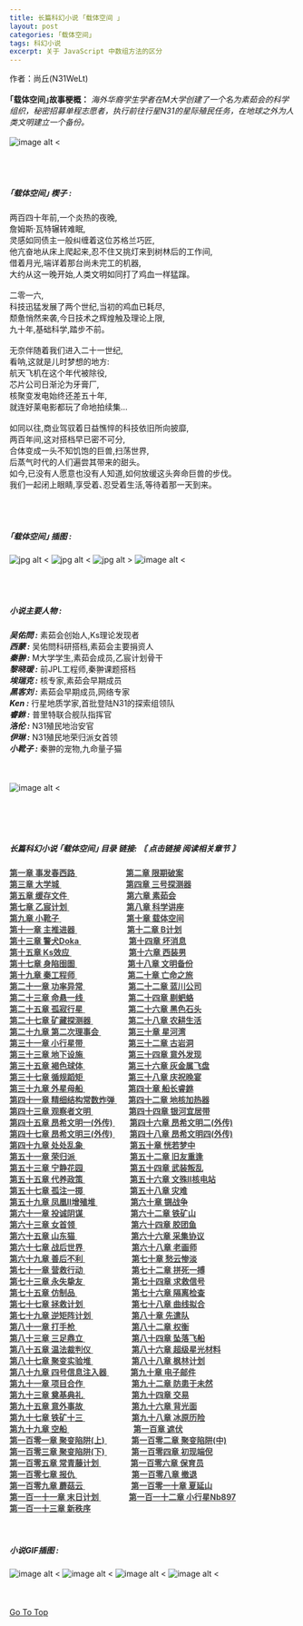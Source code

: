 ```yaml
---
title: 长篇科幻小说 ｢载体空间 ｣
layout: post
categories: ｢载体空间｣
tags: 科幻小说
excerpt: 关于 JavaScript 中数组方法的区分
---
```

作者：尚丘(N31WeLt)    
<br>
__｢载体空间｣故事梗概：__ *海外华裔学生学者在M大学创建了一个名为素茹会的科学组织，秘密招募单程志愿者，执行前往行星N31的星际殖民任务，在地球之外为人类文明建立一个备份。*
<br>
<br>
![image alt <](https://s1.ax1x.com/2020/10/20/0zfPMQ.gif) 
<br>
<br>
<br>
<br>
##### ｢载体空间｣ 楔子 :

两百四十年前,一个炎热的夜晚,  
詹姆斯·瓦特辗转难眠,  
灵感如同债主一般纠缠着这位苏格兰巧匠,  
他亢奋地从床上爬起来,忍不住又挑灯来到树林后的工作间,  
借着月光,端详着那台尚未完工的机器,  
大约从这一晚开始,人类文明如同打了鸡血一样猛蹿｡  
<br>
二零一六,  
科技迅猛发展了两个世纪,当初的鸡血已耗尽,  
颓惫悄然来袭,今日技术之辉煌触及理论上限,  
九十年,基础科学,踏步不前｡  
<br>
无奈伴随着我们进入二十一世纪,  
看呐,这就是儿时梦想的地方:  
航天飞机在这个年代被除役,  
芯片公司日渐沦为牙膏厂,  
核聚变发电始终还差五十年,  
就连好莱电影都玩了命地拍续集…  
<br>
如同以往,商业驾驭着日益憔悴的科技依旧所向披靡,  
两百年间,这对搭档早已密不可分,  
合体变成一头不知饥饱的巨兽,扫荡世界,  
后蒸气时代的人们遍尝其带来的甜头｡  
如今,已没有人愿意也没有人知道,如何放缓这头奔命巨兽的步伐｡  
我们一起闭上眼睛,享受着､忍受着生活,等待着那一天到来｡
<br>
<br>
<br>
<br>
##### ｢载体空间｣ 插图 :

![jpg alt <](https://s1.ax1x.com/2020/10/20/0zWqrd.jpg) 
![jpg alt <](https://s1.ax1x.com/2020/10/20/0zWLqA.jpg) 
![jpg alt >](https://s1.ax1x.com/2020/10/20/0zWvIP.jpg)
![image alt <](https://s1.ax1x.com/2020/09/23/wXIMuD.gif) 
<br>
<br>
<br>
<br>
##### 小说主要人物 :

___吴佑問 :___  素茹会创始人,Ks理论发现者  
___西蒙 :___  吴佑問科研搭档,素茹会主要捐资人  
___秦翀 :___  M大学学生,素茹会成员,乙宸计划骨干  
___黎晓瑗 :___  前JPL工程师,秦翀课题搭档  
___埃瑞克 :___  核专家,素茹会早期成员  
___黑客刘 :___  素茹会早期成员,网络专家  
___Ken :___  行星地质学家,首批登陆N31的探索组领队  
___睿銝 :___  普里特联合舰队指挥官  
___洛伦 :___  N31殖民地治安官  
___伊琳 :___  N31殖民地荣归派女首领  
___小靴子 :___  秦翀的宠物,九命量子猫
<br>
<br>
<br>
<br>
![image alt <](https://s1.ax1x.com/2020/10/04/0JAFR1.gif)   
<br>
<br>
<br>
<br>
##### 长篇科幻小说 ｢载体空间｣ 目录 链接: *〘 点击链接 阅读相关章节 〙*

<a style="color:#444444;" href="carrier_space_chapter_1.html" target="_blank"> <b>第一章    事发春西路</b> <span style="padding-left:86px;">
<a style="color:#444444;" href="carrier_space_chapter_2.html" target="_blank"> <b>第二章    限期破案</b> </a><br>
<a style="color:#444444;" href="carrier_space_chapter_3.html" target="_blank"> <b>第三章    大学城</b> <span style="padding-left:114px;">
<a style="color:#444444;" href="carrier_space_chapter_4.html" target="_blank"> <b>第四章    三号探测器</b> </a><br>
<a style="color:#444444;" href="carrier_space_chapter_5.html" target="_blank"> <b>第五章    缓存文件</b> <span style="padding-left:101px;">
<a style="color:#444444;" href="carrier_space_chapter_6.html" target="_blank"> <b>第六章    素茹会</b> </a><br>
<a style="color:#444444;" href="carrier_space_chapter_7.html" target="_blank"> <b>第七章    乙宸计划</b> <span style="padding-left:101px;">
<a style="color:#444444;" href="carrier_space_chapter_8.html" target="_blank"> <b>第八章    科学讲座</b> </a><br>
<a style="color:#444444;" href="carrier_space_chapter_9.html" target="_blank"> <b>第九章    小靴子</b> <span style="padding-left:115px;">
<a style="color:#444444;" href="carrier_space_chapter_10.html" target="_blank"> <b>第十章    载体空间</b> </a><br>
<a style="color:#444444;" href="carrier_space_chapter_11.html" target="_blank"> <b>第十一章    主推进器</b> <span style="padding-left:88px;">
<a style="color:#444444;" href="carrier_space_chapter_12.html" target="_blank"> <b>第十二章    B计划</b> </a><br>
<a style="color:#444444;" href="carrier_space_chapter_13.html" target="_blank"> <b>第十三章    警犬Doka</b> <span style="padding-left:84px;">
<a style="color:#444444;" href="carrier_space_chapter_14.html" target="_blank"> <b>第十四章    坏消息</b> </a><br>
<a style="color:#444444;" href="carrier_space_chapter_15.html" target="_blank"> <b>第十五章    Ks效应</b> <span style="padding-left:101px;">
<a style="color:#444444;" href="carrier_space_chapter_16.html" target="_blank"> <b>第十六章    西装男</b> </a><br>
<a style="color:#444444;" href="carrier_space_chapter_17.html" target="_blank"> <b>第十七章    身陷囹圄</b> <span style="padding-left:89px;">
<a style="color:#444444;" href="carrier_space_chapter_18.html" target="_blank"> <b>第十八章    文明备份</b> </a><br>
<a style="color:#444444;" href="carrier_space_chapter_19.html" target="_blank"> <b>第十九章    秦工程师</b> <span style="padding-left:89px;">
<a style="color:#444444;" href="carrier_space_chapter_20.html" target="_blank"> <b>第二十章    亡命之旅</b> </a><br>
<a style="color:#444444;" href="carrier_space_chapter_21.html" target="_blank"> <b>第二十一章    功率异常</b> <span style="padding-left:76px;">
<a style="color:#444444;" href="carrier_space_chapter_22.html" target="_blank"> <b>第二十二章    蓝川公司</b> </a><br>
<a style="color:#444444;" href="carrier_space_chapter_23.html" target="_blank"> <b>第二十三章    命悬一线</b> <span style="padding-left:76px;">
<a style="color:#444444;" href="carrier_space_chapter_24.html" target="_blank"> <b>第二十四章    剔蚆蛒</b> </a><br>
<a style="color:#444444;" href="carrier_space_chapter_25.html" target="_blank"> <b>第二十五章    孤寂行星</b> <span style="padding-left:76px;">
<a style="color:#444444;" href="carrier_space_chapter_26.html" target="_blank"> <b>第二十六章    黑色石头</b> </a><br>
<a style="color:#444444;" href="carrier_space_chapter_27.html" target="_blank"> <b>第二十七章    矿藏探测器</b> <span style="padding-left:62px;">
<a style="color:#444444;" href="carrier_space_chapter_28.html" target="_blank"> <b>第二十八章    农耕生活</b> </a><br>
<a style="color:#444444;" href="carrier_space_chapter_29.html" target="_blank"> <b>第二十九章    第二次理事会</b> <span style="padding-left:48px;">
<a style="color:#444444;" href="carrier_space_chapter_30.html" target="_blank"> <b>第三十章    星河湾</b> </a><br>
<a style="color:#444444;" href="carrier_space_chapter_31.html" target="_blank"> <b>第三十一章    小行星带</b> <span style="padding-left:76px;">
<a style="color:#444444;" href="carrier_space_chapter_32.html" target="_blank"> <b>第三十二章    古岩洞</b> </a><br>
<a style="color:#444444;" href="carrier_space_chapter_33.html" target="_blank"> <b>第三十三章    地下设施</b> <span style="padding-left:76px;">
<a style="color:#444444;" href="carrier_space_chapter_34.html" target="_blank"> <b>第三十四章    意外发现</b> </a><br>
<a style="color:#444444;" href="carrier_space_chapter_35.html" target="_blank"> <b>第三十五章    褐色球体</b> <span style="padding-left:76px;">
<a style="color:#444444;" href="carrier_space_chapter_36.html" target="_blank"> <b>第三十六章    灰金属飞盘</b> </a><br>
<a style="color:#444444;" href="carrier_space_chapter_37.html" target="_blank"> <b>第三十七章    循规蹈矩</b> <span style="padding-left:76px;">
<a style="color:#444444;" href="carrier_space_chapter_38.html" target="_blank"> <b>第三十八章    庆祝晚宴</b> </a><br>
<a style="color:#444444;" href="carrier_space_chapter_39.html" target="_blank"> <b>第三十九章    外星母船</b> <span style="padding-left:76px;">
<a style="color:#444444;" href="carrier_space_chapter_40.html" target="_blank"> <b>第四十章    船长睿銝</b> </a><br>
<a style="color:#444444;" href="carrier_space_chapter_41.html" target="_blank"> <b>第四十一章    精细结构常数炸弹</b> <span style="padding-left:20px;">
<a style="color:#444444;" href="carrier_space_chapter_42.html" target="_blank"> <b>第四十二章    地核加热器</b> </a><br>
<a style="color:#444444;" href="carrier_space_chapter_43.html" target="_blank"> <b>第四十三章    观察者文明</b> <span style="padding-left:63px;">
<a style="color:#444444;" href="carrier_space_chapter_44.html" target="_blank"> <b>第四十四章    银河宜居带</b> </a><br>
<a style="color:#444444;" href="carrier_space_chapter_45.html" target="_blank"> <b>第四十五章    昂希文明一(外传)</b> <span style="padding-left:26px;">
<a style="color:#444444;" href="carrier_space_chapter_46.html" target="_blank"> <b>第四十六章    昂希文明二(外传)</b> </a><br>
<a style="color:#444444;" href="carrier_space_chapter_47.html" target="_blank"> <b>第四十七章    昂希文明三(外传)</b> <span style="padding-left:26px;">
<a style="color:#444444;" href="carrier_space_chapter_48.html" target="_blank"> <b>第四十八章    昂希文明四(外传)</b> </a><br>
<a style="color:#444444;" href="carrier_space_chapter_49.html" target="_blank"> <b>第四十九章    处处乱象</b> <span style="padding-left:79px;">
<a style="color:#444444;" href="carrier_space_chapter_50.html" target="_blank"> <b>第五十章    恍若梦中</b> </a><br>
<a style="color:#444444;" href="carrier_space_chapter_51.html" target="_blank"> <b>第五十一章    荣归派</b> <span style="padding-left:93px;">
<a style="color:#444444;" href="carrier_space_chapter_52.html" target="_blank"> <b>第五十二章    旧友重逢</b> </a><br>
<a style="color:#444444;" href="carrier_space_chapter_53.html" target="_blank"> <b>第五十三章    宁静花园</b> <span style="padding-left:79px;">
<a style="color:#444444;" href="carrier_space_chapter_54.html" target="_blank"> <b>第五十四章    武装叛乱</b> </a><br>
<a style="color:#444444;" href="carrier_space_chapter_55.html" target="_blank"> <b>第五十五章    代养政策</b> <span style="padding-left:79px;">
<a style="color:#444444;" href="carrier_space_chapter_56.html" target="_blank"> <b>第五十六章    文殊II核电站</b> </a><br>
<a style="color:#444444;" href="carrier_space_chapter_57.html" target="_blank"> <b>第五十七章    孤注一掷</b> <span style="padding-left:79px;">
<a style="color:#444444;" href="carrier_space_chapter_58.html" target="_blank"> <b>第五十八章    灾难</b> </a><br>
<a style="color:#444444;" href="carrier_space_chapter_59.html" target="_blank"> <b>第五十九章    凤凰II增殖堆</b> <span style="padding-left:58px;">
<a style="color:#444444;" href="carrier_space_chapter_60.html" target="_blank"> <b>第六十章    锎战争</b> </a><br>
<a style="color:#444444;" href="carrier_space_chapter_61.html" target="_blank"> <b>第六十一章    投诚阴谋</b> <span style="padding-left:80px;">
<a style="color:#444444;" href="carrier_space_chapter_62.html" target="_blank"> <b>第六十二章    铁矿山</b> </a><br>
<a style="color:#444444;" href="carrier_space_chapter_63.html" target="_blank"> <b>第六十三章    女首领</b> <span style="padding-left:95px;">
<a style="color:#444444;" href="carrier_space_chapter_64.html" target="_blank"> <b>第六十四章    胶团鱼</b> </a><br>
<a style="color:#444444;" href="carrier_space_chapter_65.html" target="_blank"> <b>第六十五章    山东猫</b> <span style="padding-left:95px;">
<a style="color:#444444;" href="carrier_space_chapter_66.html" target="_blank"> <b>第六十六章    采集协议</b> </a><br>
<a style="color:#444444;" href="carrier_space_chapter_67.html" target="_blank"> <b>第六十七章    战后世界</b> <span style="padding-left:82px;">
<a style="color:#444444;" href="carrier_space_chapter_68.html" target="_blank"> <b>第六十八章    老画师</b> </a><br>
<a style="color:#444444;" href="carrier_space_chapter_69.html" target="_blank"> <b>第六十九章    善后不利</b> <span style="padding-left:82px;">
<a style="color:#444444;" href="carrier_space_chapter_70.html" target="_blank"> <b>第七十章    愁云惨淡</b> </a><br>
<a style="color:#444444;" href="carrier_space_chapter_71.html" target="_blank"> <b>第七十一章    营救行动</b> <span style="padding-left:82px;">
<a style="color:#444444;" href="carrier_space_chapter_72.html" target="_blank"> <b>第七十二章    拼死一搏</b> </a><br>
<a style="color:#444444;" href="carrier_space_chapter_73.html" target="_blank"> <b>第七十三章    永失挚友</b> <span style="padding-left:82px;">
<a style="color:#444444;" href="carrier_space_chapter_74.html" target="_blank"> <b>第七十四章    求救信号</b> </a><br>
<a style="color:#444444;" href="carrier_space_chapter_75.html" target="_blank"> <b>第七十五章    仿制品</b> <span style="padding-left:96px;">
<a style="color:#444444;" href="carrier_space_chapter_76.html" target="_blank"> <b>第七十六章    隔离检查</b> </a><br>
<a style="color:#444444;" href="carrier_space_chapter_77.html" target="_blank"> <b>第七十七章    拯救计划</b> <span style="padding-left:82px;">
<a style="color:#444444;" href="carrier_space_chapter_78.html" target="_blank"> <b>第七十八章    曲线拟合</b> </a><br>
<a style="color:#444444;" href="carrier_space_chapter_79.html" target="_blank"> <b>第七十九章   逆矩阵计划</b> <span style="padding-left:68px;">
<a style="color:#444444;" href="carrier_space_chapter_80.html" target="_blank"> <b>第八十章    先遣队</b> </a><br>
<a style="color:#444444;" href="carrier_space_chapter_81.html" target="_blank"> <b>第八十一章    打手枪</b> <span style="padding-left:96px;">
<a style="color:#444444;" href="carrier_space_chapter_82.html" target="_blank"> <b>第八十二章    权衡</b> </a><br>
<a style="color:#444444;" href="carrier_space_chapter_83.html" target="_blank"> <b>第八十三章    三足鼎立</b> <span style="padding-left:82px;">
<a style="color:#444444;" href="carrier_space_chapter_84.html" target="_blank"> <b>第八十四章    坠落飞船</b> </a><br>
<a style="color:#444444;" href="carrier_space_chapter_85.html" target="_blank"> <b>第八十五章    温法裁判仪</b> <span style="padding-left:68px;">
<a style="color:#444444;" href="carrier_space_chapter_86.html" target="_blank"> <b>第八十六章    超级星光材料</b> </a><br>
<a style="color:#444444;" href="carrier_space_chapter_87.html" target="_blank"> <b>第八十七章    聚变实验堆</b> <span style="padding-left:68px;">
<a style="color:#444444;" href="carrier_space_chapter_88.html" target="_blank"> <b>第八十八章    枫林计划</b> </a><br>
<a style="color:#444444;" href="carrier_space_chapter_89.html" target="_blank"> <b>第八十九章    四号信息注入器</b> <span style="padding-left:38px;">
<a style="color:#444444;" href="carrier_space_chapter_90.html" target="_blank"> <b>第九十章    电子邮件</b> </a><br>
<a style="color:#444444;" href="carrier_space_chapter_91.html" target="_blank"> <b>第九十一章    项目合作</b> <span style="padding-left:82px;">
<a style="color:#444444;" href="carrier_space_chapter_92.html" target="_blank"> <b>第九十二章    防患于未然</b> </a><br>
<a style="color:#444444;" href="carrier_space_chapter_93.html" target="_blank"> <b>第九十三章    奠基典礼</b> <span style="padding-left:82px;">
<a style="color:#444444;" href="carrier_space_chapter_94.html" target="_blank"> <b>第九十四章    交易</b> </a><br>
<a style="color:#444444;" href="carrier_space_chapter_95.html" target="_blank"> <b>第九十五章    意外事故</b> <span style="padding-left:82px;">
<a style="color:#444444;" href="carrier_space_chapter_96.html" target="_blank"> <b>第九十六章    背光面</b> </a><br>
<a style="color:#444444;" href="carrier_space_chapter_97.html" target="_blank"> <b>第九十七章    铁矿十三</b> <span style="padding-left:82px;">
<a style="color:#444444;" href="carrier_space_chapter_98.html" target="_blank"> <b>第九十八章    冰原历险</b> </a><br>
<a style="color:#444444;" href="carrier_space_chapter_99.html" target="_blank"> <b>第九十九章    空船</b> <span style="padding-left:113px;">
<a style="color:#444444;" href="carrier_space_chapter_100.html" target="_blank"> <b>第一百章    遮伏</b> </a><br>
<a style="color:#444444;" href="carrier_space_chapter_101.html" target="_blank"> <b>第一百零一章    聚变陷阱(上)</b> <span style="padding-left:43px;">
<a style="color:#444444;" href="carrier_space_chapter_102.html" target="_blank"> <b>第一百零二章    聚变陷阱(中)</b> </a><br>
<a style="color:#444444;" href="carrier_space_chapter_103.html" target="_blank"> <b>第一百零三章    聚变陷阱(下)</b> <span style="padding-left:43px;">
<a style="color:#444444;" href="carrier_space_chapter_104.html" target="_blank"> <b>第一百零四章    初现端倪</b> </a><br>
<a style="color:#444444;" href="carrier_space_chapter_105.html" target="_blank"> <b>第一百零五章    常青藤计划</b> <span style="padding-left:52px;">
<a style="color:#444444;" href="carrier_space_chapter_106.html" target="_blank"> <b>第一百零六章    保育员</b> </a><br>
<a style="color:#444444;" href="carrier_space_chapter_107.html" target="_blank"> <b>第一百零七章    报仇</b> <span style="padding-left:96px;">
<a style="color:#444444;" href="carrier_space_chapter_108.html" target="_blank"> <b>第一百零八章    撤退</b> </a><br>
<a style="color:#444444;" href="carrier_space_chapter_109.html" target="_blank"> <b>第一百零九章    蘑菇云</b> <span style="padding-left:81px;">
<a style="color:#444444;" href="carrier_space_chapter_110.html" target="_blank"> <b>第一百零一十章    夏延山</b> </a><br>
<a style="color:#444444;" href="carrier_space_chapter_111.html" target="_blank"> <b>第一百一十一章    末日计划</b> <span style="padding-left:49px;">
<a style="color:#444444;" href="carrier_space_chapter_112.html" target="_blank"> <b>第一百一十二章    小行星Nb897</b> </a><br>
<a style="color:#444444;" href="carrier_space_chapter_113.html" target="_blank"> <b>第一百一十三章    新秩序</b> </a><br>
<br>
<br>
##### 小说GIF插图 :

![image alt <](https://s1.ax1x.com/2020/10/20/0zf9xg.gif) 
![image alt <](https://s1.ax1x.com/2020/10/20/0zfirj.gif) 
![image alt <](https://s1.ax1x.com/2020/10/20/0zI6BQ.gif) 
![image alt <](https://s1.ax1x.com/2020/09/23/wXIm36.gif)
<br>
<br>
<br>
<br>
[Go To Top](#top)
